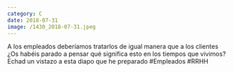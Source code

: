 ```yaml
--- 
category: C 
date: 2018-07-31 
image: /1430_2018-07-31.jpeg 
--- 
```


A los empleados deberíamos tratarlos de igual manera que a los clientes ¿Os habéis parado a pensar qué significa esto en los tiempos que vivimos? Echad un vistazo a esta diapo que he preparado #Empleados #RRHH